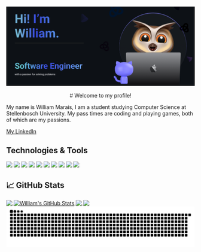 

[![Header](https://github.com/SAED2906/SAED2906/blob/main/banner2.png)](https://github.com/SAED2906)

<p align="center">
# Welcome to my profile! 
</p>

My name is William Marais, I am a student studying Computer Science at Stellenbosch University.
My pass times are coding and playing games, both of which are my passions.

[My LinkedIn](https://za.linkedin.com/in/william-marais-a9b752222?trk=people-guest_people_search-card)

## Technologies & Tools
![](https://img.shields.io/badge/Windows-0078D6?style=for-the-badge&logo=windows&logoColor=white)
![](https://img.shields.io/badge/iOS-000000?style=for-the-badge&logo=ios&logoColor=white)
![](https://img.shields.io/badge/Arch_Linux-1793D1?style=for-the-badge&logo=arch-linux&logoColor=white)
![](https://img.shields.io/badge/NeoVim-%2357A143.svg?&style=for-the-badge&logo=neovim&logoColor=white)
![](https://img.shields.io/badge/Visual_Studio_Code-0078D4?style=for-the-badge&logo=visual%20studio%20code&logoColor=white)
![](https://img.shields.io/badge/Java-ED8B00?style=for-the-badge&logo=openjdk&logoColor=white)
![](https://img.shields.io/badge/Python-14354C?style=for-the-badge&logo=python&logoColor=white)
![](https://img.shields.io/badge/JavaScript-F7DF1E?style=for-the-badge&logo=javascript&logoColor=black)
![](https://img.shields.io/badge/C-00599C?style=for-the-badge&logo=c&logoColor=white)
![](https://img.shields.io/badge/_-ASM-6E4C13.svg?style=for-the-badge&logoColor=white)




## &#x1f4c8; GitHub Stats

<a href="https://github.com/SAED2906/SAED2906">
  <img align="center" src="https://github-readme-stats.vercel.app/api/top-langs/?username=SAED2906&langs_count=3&theme=github_dark" />
</a>
<a href="https://github.com/SAED2906/SAED2906">
  <img align="center" src="https://github-readme-stats.vercel.app/api?username=SAED2906&show_icons=true&theme=github_dark" alt="William's GitHub Stats" />
</a>


<a href="https://github.com/SAED2906/SimulationTest">
  <img align="center" src="https://github-readme-stats.vercel.app/api/pin/?username=SAED2906&repo=SimulationTest&theme=github_dark" />
</a>


<a href="https://github.com/SAED2906/Encryptex-ClientSide">
  <img align="center" src="https://github-readme-stats.vercel.app/api/pin/?username=SAED2906&repo=Encryptex-ClientSide&theme=github_dark" />
</a>    

<picture>
  <source media="(prefers-color-scheme: dark)" srcset="github-snake-dark.svg" />
  <source media="(prefers-color-scheme: light)" srcset="github-snake.svg" />
  <img alt="github-snake" src="github-snake.svg" />
</picture>
